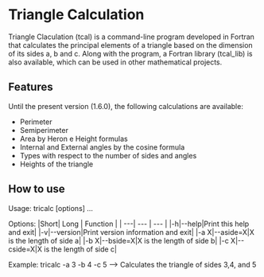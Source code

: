 # Triangle Calculation

Triangle Claculation (tcal) is a command-line program developed in Fortran that calculates the principal elements of a triangle based on the dimension of its sides a, b and c. Along with the program, a Fortran library (tcal_lib) is also available, which can be used in other mathematical projects.

## Features
Until the present version (1.6.0), the following calculations are available:
* Perimeter
* Semiperimeter
* Area by Heron e Height formulas
* Internal and External angles by the cosine formula
* Types with respect to the number of sides and angles
* Heights of the triangle

## How to use

Usage: tricalc [options] …

Options:
|Short| Long | Function |
| ---| --- | --- |
|-h|--help|Print this help and exit|
|-v|--version|Print version information and exit|
|-a X|--aside=X|X is the length of side a|
|-b X|--bside=X|X is the length of side b|
|-c X|--cside=X|X is the length of side c|

Example:
tricalc -a 3 -b 4 -c 5 --> Calculates the triangle of sides 3,4, and 5


